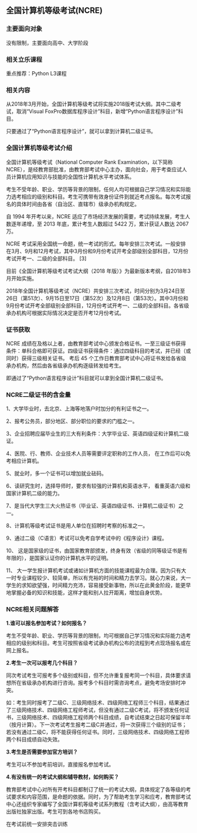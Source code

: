 ## 全国计算机等级考试(NCRE)

### 主要面向对象

没有限制，主要面向高中、大学阶段

### 相关立乐课程

重点推荐：Python L3课程

### 相关内容

从2018年3月开始，全国计算机等级考试将实施2018版考试大纲。其中二级考试，取消“Visual FoxPro数据库程序设计”科目，新增“Python语言程序设计”科目。

只要通过了“Python语言程序设计”，就可以拿到计算机二级证书。




### 全国计算机等级考试介绍

全国计算机等级考试（National Computer Rank Examination，以下简称 NCRE），是经教育部批准，由教育部考试中心主办，面向社会，用于考查应试人员计算机应用知识与技能的全国性计算机水平考试体系。 

考生不受年龄、职业、学历等背景的限制，任何人均可根据自己学习情况和实际能力选考相应的级别和科目。考生可携带有效身份证件到就近考点报名。每次考试报名的具体时间由各省（自治区、直辖市）级承办机构规定。 

自 1994 年开考以来，NCRE 适应了市场经济发展的需要，考试持续发展，考生人数逐年递增，至 2013 年底，累计考生人数超过 5422 万，累计获证人数达 2067 万。

NCRE 考试采用全国统一命题，统一考试的形式。每年安排三次考试。一般安排在3月、9月和12月考试，其中3月份和9月份考试开考全部级别全部科目，12月份考试开考一、二级的全部科目。 [3] 

目前《全国计算机等级考试考试大纲（2018 年版）》为最新版本考纲，自2018年3月开始实施。 

2018年全国计算机等级考试（NCRE）共安排三次考试，时间分别为3月24日至26日（第51次）、9月15日至17日（第52次）及12月8日（第53次）。其中3月份和9月份考试开考全部级别全部科目，12月份考试开考一、二级的全部科目。各省级承办机构可根据实际情况决定是否开考12月份考试。 

### 证书获取

NCRE 成绩在及格以上者，由教育部考试中心颁发合格证书。一至三级证书获得条件：单科合格即可获证。四级证书获得条件：通过四级科目的考试，并已经（或同时）获得三级相关证书。 考后 45 个工作日教育部考试中心将证书发给各省级承办机构，然后由各省级承办机构逐级转发给考生。 

即通过了“Python语言程序设计”科目就可以拿到全国计算机二级证书。



### NCRE二级证书的含金量

1、大学毕业时，去北京、上海等地落户时加分的有利证书之一。

2、报考公务员，部分地区、部分职位的要求的门槛之一。

3、企业招聘应届毕业生的三大有利条件：大学毕业证、英语四级证和计算机二级证。

4、医院、行、教师、企业技术人员等需要评定职称的工作人员， 在工作后可以免考相应计算机。

5、就业时，多一个证书可以增加就业砝码。

6、读研究生时，选择导师时，要求有较强的计算机和英语水平， 看重英语六级和国家计算机二级的能力。

7、是当代大学生三大火热证书（毕业证、英语四级证书、计算机二级证书）之一。

8、计算机等级考试证书是用人单位在招聘时考察的标准之一。

9、通过二级（C语言）考试可以免考自学考试中的《程序设计》课程。

10、 这是国家级的证书，由国家教育部颁发，终身有效（省级的同等级证书是有年限的），是国家认证你的计算机水平的证明。

11、 大一学生报计算机考试或诸如计算机方面的技能课程最为合理。因为只有大一时专业课程较少、较简单，所以有充裕的时间和精力去学习。就心力来说，大一学生的求知欲望强，时间精力充沛，容易接受新事物，所以在此黄金阶段，能更早地掌握必备的知识和技能，这样才能和别人拉开距离，增加自身优势。



### NCRE相关问题解答

**1.谁可以报名参加考试？如何报名？**

考生不受年龄、职业、学历等背景的限制，均可根据自己学习情况和实际能力选考相应的级别和科目。考生可按照省级考试承办机构公布的流程到考点现场报名或在网上报名。

**2.考生一次可以报考几个科目？**

同次考试考生可报考多个级别或科目，但不允许重复报考同一个科目，具体要求请想所在省级承办机构进行咨询。报考多个科目时需咨询考点，避免考场安排时冲突。

如：考生同时报考了二级C、三级网络技术、四级网络工程师三个科目，结果通过了三级网络技术、四级网络工程师考试，但没有通过二级C考试，将不颁发任何证书，三级网络技术、四级网络工程师两个科目成绩，自考试结束之日起可保留半年（按月计算）。下一次考试考生报考二级C并通过，将一次获得三个级别的证书；若没有通过二级C，将不能获得任何证书。同时，三级网络技术、四级网络工程师两个科目成绩自动失效。

**3.考生是否需要参加官方培训？**

考生可以不参加考前培训，直接报名参加考试。

**4.有没有统一的考试大纲和辅导教材，如何购买？**

教育部考试中心对所有开考科目都制订了统一的考试大纲，具体规定了各等级的考试要求和内容范围，是命题的依据。同时，为了帮助考生学习和应考，教育部考试中心还组织专家编写了全国计算机等级考试系列教程（含考试大纲），由高等教育出版社独家出版。考生可到各地书店购买。

在考试前统一安排突击训练